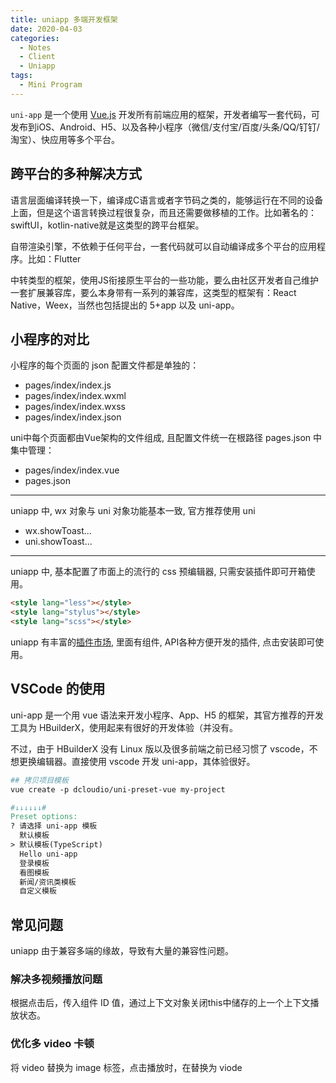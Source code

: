 ```yaml
---
title: uniapp 多端开发框架
date: 2020-04-03
categories:
  - Notes
  - Client
  - Uniapp
tags: 
  - Mini Program
---
```


`uni-app` 是一个使用 [Vue.js](https://vuejs.org/) 开发所有前端应用的框架，开发者编写一套代码，可发布到iOS、Android、H5、以及各种小程序（微信/支付宝/百度/头条/QQ/钉钉/淘宝）、快应用等多个平台。

<!-- more -->

## 跨平台的多种解决方式

语言层面编译转换一下，编译成C语言或者字节码之类的，能够运行在不同的设备上面，但是这个语言转换过程很复杂，而且还需要做移植的工作。比如著名的：swiftUI，kotlin-native就是这类型的跨平台框架。

自带渲染引擎，不依赖于任何平台，一套代码就可以自动编译成多个平台的应用程序。比如：Flutter

中转类型的框架，使用JS衔接原生平台的一些功能，要么由社区开发者自己维护一套扩展兼容库，要么本身带有一系列的兼容库，这类型的框架有：React Native，Weex，当然也包括提出的 5+app 以及 uni-app。

## 小程序的对比

小程序的每个页面的 json 配置文件都是单独的：
-	pages/index/index.js
-	pages/index/index.wxml
-	pages/index/index.wxss
-	pages/index/index.json

uni中每个页面都由Vue架构的文件组成, 且配置文件统一在根路径 pages.json 中集中管理：
-	pages/index/index.vue
-	pages.json

---

uniapp 中, wx 对象与 uni 对象功能基本一致, 官方推荐使用 uni

- wx.showToast...
- uni.showToast...

---

uniapp 中, 基本配置了市面上的流行的 css 预编辑器, 只需安装插件即可开箱使用。

~~~html
<style lang="less"></style>
<style lang="stylus"></style>
<style lang="scss"></style>
~~~

uniapp 有丰富的[插件市场](https://ext.dcloud.net.cn/), 里面有组件, API各种方便开发的插件, 点击安装即可使用。

## VSCode 的使用

uni-app 是一个用 vue 语法来开发小程序、App、H5 的框架，其官方推荐的开发工具为 HBuilderX，使用起来有很好的开发体验（并没有。

不过，由于 HBuilderX 没有 Linux 版以及很多前端之前已经习惯了 vscode，不想更换编辑器。直接使用 vscode 开发 uni-app，其体验很好。

~~~makefile
## 拷贝项目模板
vue create -p dcloudio/uni-preset-vue my-project

#↓↓↓↓↓↓#
Preset options:
? 请选择 uni-app 模板  
  默认模板
> 默认模板(TypeScript) 
  Hello uni-app        
  登录模板
  看图模板
  新闻/资讯类模板      
  自定义模板
~~~


## 常见问题

uniapp 由于兼容多端的缘故，导致有大量的兼容性问题。

### 解决多视频播放问题

根据点击后，传入组件 ID 值，通过上下文对象关闭this中储存的上一个上下文播放状态。

### 优化多 video 卡顿

将 video 替换为 image 标签，点击播放时，在替换为 viode